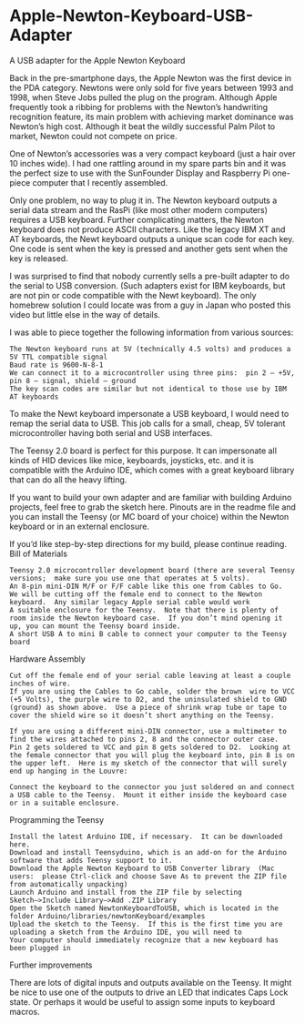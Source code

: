 # Apple-Newton-Keyboard-USB-Adapter
A USB adapter for the Apple Newton Keyboard

Back in the pre-smartphone days, the Apple Newton was the first device in the PDA category.  Newtons were only sold for five years between 1993 and 1998, when Steve Jobs pulled the plug on the program.  Although Apple frequently took a ribbing for problems with the Newton’s handwriting recognition feature, its main problem with achieving market dominance was Newton’s high cost.  Although it beat the wildly successful Palm Pilot to market, Newton could not compete on price.

One of Newton’s accessories was a very compact keyboard (just a hair over 10 inches wide).  I had one rattling around in my spare parts bin and it was the perfect size to use with the SunFounder Display and Raspberry Pi one-piece computer that I recently assembled.

Only one problem, no way to plug it in.  The Newton keyboard outputs a serial data stream and the RasPi (like most other modern computers) requires a USB keyboard.  Further complicating matters, the Newton keyboard does not produce ASCII characters.  Like the legacy IBM XT and AT keyboards, the Newt keyboard outputs a unique scan code for each key.  One code is sent when the key is pressed and another gets sent when the key is released.

I was surprised to find that nobody currently sells a pre-built adapter to do the serial to USB conversion.  (Such adapters exist for IBM keyboards, but are not pin or code compatible with the Newt keyboard).  The only homebrew solution I could locate was from a guy in Japan who posted this video but little else in the way of details.

I was able to piece together the following information from various sources:

    The Newton keyboard runs at 5V (technically 4.5 volts) and produces a 5V TTL compatible signal
    Baud rate is 9600-N-8-1
    We can connect it to a microcontroller using three pins:  pin 2 – +5V, pin 8 – signal, shield – ground
    The key scan codes are similar but not identical to those use by IBM AT keyboards

To make the Newt keyboard impersonate a USB keyboard, I would need to remap the serial data to USB.  This job calls for a small, cheap, 5V tolerant microcontroller having both serial and USB interfaces.

The Teensy 2.0 board is perfect for this purpose.  It can impersonate all kinds of HID devices like mice, keyboards, joysticks, etc. and it is compatible with the Arduino IDE, which comes with a great keyboard library that can do all the heavy lifting.

If you want to build your own adapter and are familiar with building Arduino projects, feel free to grab the sketch here.  Pinouts are in the readme file and you can install the Teensy (or MC board of your choice) within the Newton keyboard or in an external enclosure.

If you’d like step-by-step directions for my build, please continue reading.
Bill of Materials

    Teensy 2.0 microcontroller development board (there are several Teensy versions;  make sure you use one that operates at 5 volts).
    An 8-pin mini-DIN M/F or F/F cable like this one from Cables to Go.  We will be cutting off the female end to connect to the Newton keyboard.  Any similar legacy Apple serial cable would work
    A suitable enclosure for the Teensy.  Note that there is plenty of room inside the Newton keyboard case.  If you don’t mind opening it up, you can mount the Teensy board inside.
    A short USB A to mini B cable to connect your computer to the Teensy board

Hardware Assembly

    Cut off the female end of your serial cable leaving at least a couple inches of wire.
    If you are using the Cables to Go cable, solder the brown  wire to VCC (+5 Volts), the purple wire to D2, and the uninsulated shield to GND (ground) as shown above.  Use a piece of shrink wrap tube or tape to cover the shield wire so it doesn’t short anything on the Teensy.

    If you are using a different mini-DIN connector, use a multimeter to find the wires attached to pins 2, 8 and the connector outer case.  Pin 2 gets soldered to VCC and pin 8 gets soldered to D2.  Looking at the female connector that you will plug the keyboard into, pin 8 is on the upper left.  Here is my sketch of the connector that will surely end up hanging in the Louvre:

    Connect the keyboard to the connector you just soldered on and connect a USB cable to the Teensy.  Mount it either inside the keyboard case or in a suitable enclosure.

Programming the Teensy

    Install the latest Arduino IDE, if necessary.  It can be downloaded here.
    Download and install Teensyduino, which is an add-on for the Arduino software that adds Teensy support to it.
    Download the Apple Newton Keyboard to USB Converter library  (Mac users:  please Ctrl-click and choose Save As to prevent the ZIP file from automatically unpacking)
    Launch Arduino and install from the ZIP file by selecting
    Sketch–>Include Library–>Add .ZIP Library
    Open the Sketch named NewtonKeyboardToUSB, which is located in the folder Arduino/libraries/newtonKeyboard/examples
    Upload the sketch to the Teensy.  If this is the first time you are uploading a sketch from the Arduino IDE, you will need to
    Your computer should immediately recognize that a new keyboard has been plugged in

Further improvements

There are lots of digital inputs and outputs available on the Teensy.  It might be nice to use one of the outputs to drive an LED that indicates Caps Lock state.  Or perhaps it would be useful to assign some inputs to keyboard macros.
